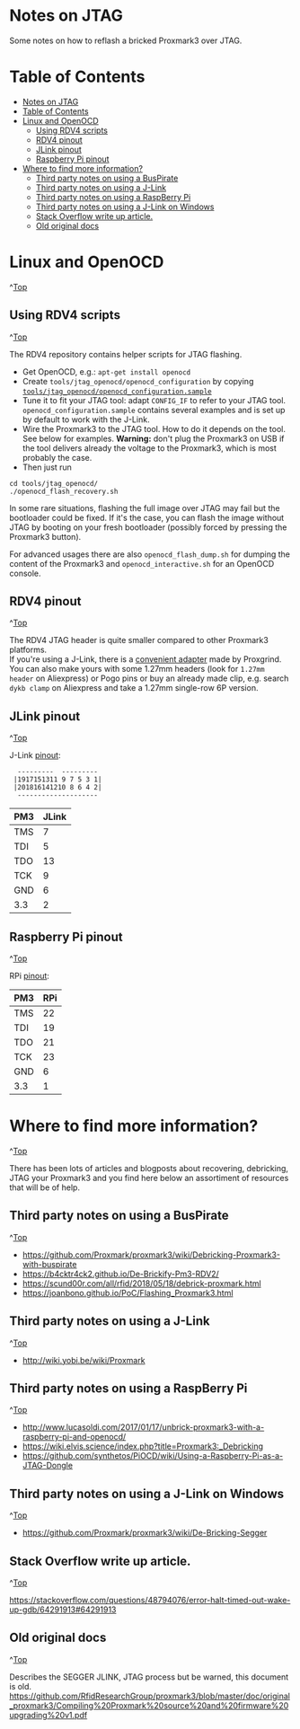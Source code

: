 # Notes on JTAG
<a id="top"></a>

Some notes on how to reflash a bricked Proxmark3 over JTAG.

# Table of Contents
- [Notes on JTAG](#notes-on-jtag)
- [Table of Contents](#table-of-contents)
- [Linux and OpenOCD](#linux-and-openocd)
  - [Using RDV4 scripts](#using-rdv4-scripts)
  - [RDV4 pinout](#rdv4-pinout)
  - [JLink pinout](#jlink-pinout)
  - [Raspberry Pi pinout](#raspberry-pi-pinout)
- [Where to find more information?](#where-to-find-more-information)
  - [Third party notes on using a BusPirate](#third-party-notes-on-using-a-buspirate)
  - [Third party notes on using a J-Link](#third-party-notes-on-using-a-j-link)
  - [Third party notes on using a RaspBerry Pi](#third-party-notes-on-using-a-raspberry-pi)
  - [Third party notes on using a J-Link on Windows](#third-party-notes-on-using-a-j-link-on-windows)
  - [Stack Overflow write up article.](#stack-overflow-write-up-article)
  - [Old original docs](#old-original-docs)



# Linux and OpenOCD
^[Top](#top)

## Using RDV4 scripts
^[Top](#top)

The RDV4 repository contains helper scripts for JTAG flashing.

* Get OpenOCD, e.g.: `apt-get install openocd`
* Create `tools/jtag_openocd/openocd_configuration` by copying [`tools/jtag_openocd/openocd_configuration.sample`](/tools/jtag_openocd/openocd_configuration.sample)
* Tune it to fit your JTAG tool: adapt `CONFIG_IF` to refer to your JTAG tool. `openocd_configuration.sample` contains several examples and is set up by default to work with the J-Link.
* Wire the Proxmark3 to the JTAG tool. How to do it depends on the tool. See below for examples. **Warning:** don't plug the Proxmark3 on USB if the tool delivers already the voltage to the Proxmark3, which is most probably the case.
* Then just run

```
cd tools/jtag_openocd/
./openocd_flash_recovery.sh
```

In some rare situations, flashing the full image over JTAG may fail but the bootloader could be fixed. If it's the case, you can flash the image without JTAG by booting on your fresh bootloader (possibly forced by pressing the Proxmark3 button).

For advanced usages there are also `openocd_flash_dump.sh` for dumping the content of the Proxmark3 and `openocd_interactive.sh` for an OpenOCD console.

## RDV4 pinout
^[Top](#top)

The RDV4 JTAG header is quite smaller compared to other Proxmark3 platforms.  
If you're using a J-Link, there is a [convenient adapter](https://github.com/RfidResearchGroup/proxmark3/wiki/Tools#jtag-adapter) made by Proxgrind.  
You can also make yours with some 1.27mm headers (look for `1.27mm header` on Aliexpress) or Pogo pins or buy an already made clip, e.g. search `dykb clamp` on Aliexpress and take a 1.27mm single-row 6P version.

## JLink pinout
^[Top](#top)

J-Link [pinout](https://www.segger.com/interface-description.html):

```
  ---------  ---------
 |1917151311 9 7 5 3 1|
 |201816141210 8 6 4 2|
  --------------------
```

PM3 | JLink
--- | -----
TMS | 7
TDI | 5
TDO |13
TCK | 9
GND | 6
3.3 | 2

## Raspberry Pi pinout
^[Top](#top)

RPi [pinout](https://pinout.xyz/):

PM3 | RPi
--- | -----
TMS | 22
TDI | 19
TDO | 21
TCK | 23
GND | 6
3.3 | 1

# Where to find more information?
^[Top](#top)

There has been lots of articles and blogposts about recovering, debricking, JTAG your Proxmark3 and you find here below an assortiment of resources that will be of help.

## Third party notes on using a BusPirate
^[Top](#top)

* https://github.com/Proxmark/proxmark3/wiki/Debricking-Proxmark3-with-buspirate
* https://b4cktr4ck2.github.io/De-Brickify-Pm3-RDV2/
* https://scund00r.com/all/rfid/2018/05/18/debrick-proxmark.html
* https://joanbono.github.io/PoC/Flashing_Proxmark3.html

## Third party notes on using a J-Link
^[Top](#top)

* http://wiki.yobi.be/wiki/Proxmark

## Third party notes on using a RaspBerry Pi
^[Top](#top)

* http://www.lucasoldi.com/2017/01/17/unbrick-proxmark3-with-a-raspberry-pi-and-openocd/
* https://wiki.elvis.science/index.php?title=Proxmark3:_Debricking
* https://github.com/synthetos/PiOCD/wiki/Using-a-Raspberry-Pi-as-a-JTAG-Dongle

## Third party notes on using a J-Link on Windows
^[Top](#top)

* https://github.com/Proxmark/proxmark3/wiki/De-Bricking-Segger

## Stack Overflow write up article.
^[Top](#top)

https://stackoverflow.com/questions/48794076/error-halt-timed-out-wake-up-gdb/64291913#64291913

## Old original docs
^[Top](#top)

Describes the SEGGER JLINK, JTAG process but be warned,  this document is old.
https://github.com/RfidResearchGroup/proxmark3/blob/master/doc/original_proxmark3/Compiling%20Proxmark%20source%20and%20firmware%20upgrading%20v1.pdf